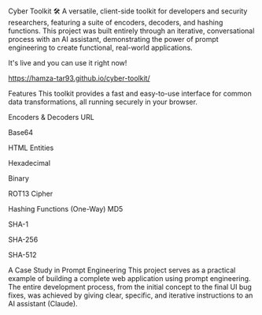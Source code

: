 Cyber Toolkit 🛠️
A versatile, client-side toolkit for developers and security researchers, featuring a suite of encoders, decoders, and hashing functions. This project was built entirely through an iterative, conversational process with an AI assistant, demonstrating the power of prompt engineering to create functional, real-world applications.

It's live and you can use it right now!

https://hamza-tar93.github.io/cyber-toolkit/


Features
This toolkit provides a fast and easy-to-use interface for common data transformations, all running securely in your browser.

Encoders & Decoders
URL

Base64

HTML Entities

Hexadecimal

Binary

ROT13 Cipher

Hashing Functions (One-Way)
MD5

SHA-1

SHA-256

SHA-512

A Case Study in Prompt Engineering
This project serves as a practical example of building a complete web application using prompt engineering. The entire development process, from the initial concept to the final UI bug fixes, was achieved by giving clear, specific, and iterative instructions to an AI assistant (Claude).
